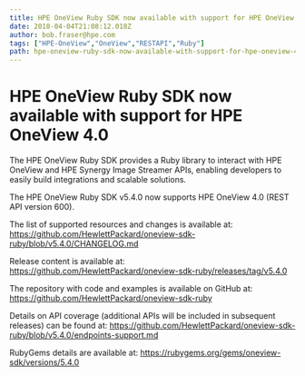 ```yaml
---
title: HPE OneView Ruby SDK now available with support for HPE OneView 4.0
date: 2018-04-04T21:08:12.018Z
author: bob.fraser@hpe.com 
tags: ["HPE-OneView","OneView","RESTAPI","Ruby"]
path: hpe-oneview-ruby-sdk-now-available-with-support-for-hpe-oneview-40
---
```

# HPE OneView Ruby SDK now available with support for HPE OneView 4.0

The HPE OneView Ruby SDK provides a Ruby library to interact with HPE OneView and HPE Synergy Image Streamer APIs, enabling developers to easily build integrations and scalable solutions.

The HPE OneView Ruby SDK v5.4.0 now supports HPE OneView 4.0 (REST API version 600).

The list of supported resources and changes is available at: <https://github.com/HewlettPackard/oneview-sdk-ruby/blob/v5.4.0/CHANGELOG.md>

Release content is available at: <https://github.com/HewlettPackard/oneview-sdk-ruby/releases/tag/v5.4.0>

The repository with code and examples is available on GitHub at: <https://github.com/HewlettPackard/oneview-sdk-ruby>

Details on API coverage (additional APIs will be included in subsequent releases) can be found at: <https://github.com/HewlettPackard/oneview-sdk-ruby/blob/v5.4.0/endpoints-support.md>

RubyGems details are available at: <https://rubygems.org/gems/oneview-sdk/versions/5.4.0>
